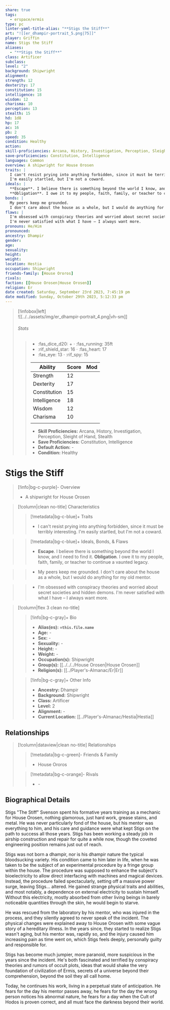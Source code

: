 ```yaml
---
share: true
tags:
  - erspace/ermis
type: pc
linter-yaml-title-alias: "**Stigs the Stiff**"
art: "![[er_dhampir-portrait_5.png|75]]"
player: Griffin
name: Stigs the Stiff
aliases:
  - "**Stigs the Stiff**"
class: Artificer
subclass: 
level: "2"
background: Shipwright
alignment: 
strength: 12
dexterity: 17
constitution: 15
intelligence: 18
wisdom: 12
charisma: 10
perception: 13
stealth: 15
hd: 1d8
hp: 17
ac: 16
pb: 2
speed: 35
condition: Healthy
action: 
skill-proficiencies: Arcana, History, Investigation, Perception, Sleight of Hand, Stealth
save-proficiencies: Constitution, Intelligence
languages: Common
overview: A shipwright for House Orosen
traits: |
  I can't resist prying into anything forbidden, since it must be terribly interesting. 
  I'm easily startled, but I'm not a coward.
ideals: | 
  **Escape**. I believe there is something beyond the world I know, and I need to find it. 
  **Obligation**. I owe it to my people, faith, family, or teacher to continue a vaunted legacy.
bonds: |
  My peers keep me grounded.
  I don't care about the house as a whole, but I would do anything for my old mentor.
flaws: |
  I'm obsessed with conspiracy theories and worried about secret societies and hidden demons. 
  I'm never satisfied with what I have – I always want more.
pronouns: He/Him
pronounced: 
ancestry: Dhampir
gender: 
age: 
sexuality: 
height: 
weight: 
location: Hestia
occupation: Shipwright
friends-family: [House Ororos]
rivals: 
faction: [[House Orosen|House Orosen]]
religion: Er
date created: Saturday, September 23rd 2023, 7:45:19 pm
date modified: Sunday, October 29th 2023, 5:12:33 pm
---
```


>[!infobox|left]  
>![[../../assets/img/er_dhampir-portrait_4.png|vh-sm]]
>###### Stats
> > -  :fas_dice_d20: \+ ⋅ :fas_running: 35ft
> > - :rif_shield_star: 16 ⋅ :fas_heart: 17
> > - :fas_eye: 13 ⋅ :rif_spy: 15
> >
> > | Ability      | Score                | Mod                                        |
> > |--------------|----------------------|--------------------------------------------|
> > | Strength     | 12     |      |
> > | Dexterity    | 17    |     |
> > | Constitution | 15 |  |
> > | Intelligence | 18 |  |
> > | Wisdom       | 12       |        |
> > | Charisma     | 10     |      |
> > ||||
> >  - **Skill Proficiencies:** Arcana, History, Investigation, Perception, Sleight of Hand, Stealth
> >  - **Save Proficiencies:** Constitution, Intelligence
> >  - **Default Action:** \-
> >  -  **Condition:** Healthy

# **Stigs the Stiff**
>[!info|bg-c-purple]- Overview
> - A shipwright for House Orosen

>[!column|clean no-title] Characteristics
>> [!metadata|bg-c-blue]+ Traits
>> - I can't resist prying into anything forbidden, since it must be terribly interesting. 
I'm easily startled, but I'm not a coward.

>
>> [!metadata|bg-c-blue]+ Ideals, Bonds, & Flaws
>> -  **Escape**. I believe there is something beyond the world I know, and I need to find it. 
**Obligation**. I owe it to my people, faith, family, or teacher to continue a vaunted legacy.

>> -  My peers keep me grounded.
I don't care about the house as a whole, but I would do anything for my old mentor.

>> -  I'm obsessed with conspiracy theories and worried about secret societies and hidden demons. 
I'm never satisfied with what I have – I always want more.

 
>[!column|flex 3 clean no-title]
>> [!info|bg-c-gray]+ Bio
>> - **Alias(es):** **`=this.file.name`** 
>> - **Age:**  \- 
>> - **Sex:**  \- 
>> - **Sexuality:**  \- 
>> - **Height:**  \- 
>> - **Weight:**  \- 
>> - **Occupation(s):**  Shipwright 
>> - **Group(s):**  [[../../../House Orosen|House Orosen]] 
>> - **Religion(s):**  [[../Player's-Almanac/Er|Er]] 
>
>> [!info|bg-c-gray]+ Other Info 
>> - **Ancestry:**  Dhampir
>> - **Background:** Shipwright
>> - **Class:** Artificer
>> - **Level:** 2
>> - **Alignment:** \-
>> - **Current Location:**  [[../Player's-Almanac/Hestia|Hestia]] 

## Relationships
>[!column|dataview|clean no-title] Relationships
>> [!metadata|bg-c-green]- Friends & Family
>> - House Ororos
>
>> [!metadata|bg-c-orange]- Rivals
>> - \-


## Biographical Details

Stigs "The Stiff" Svenson spent his formative years training as a mechanic for House Orosen, nothing glamorous, just hard work, grease stains, and metal. He was never particularly fond of the house, but his mentor was everything to him, and his care and guidance were what kept Stigs on the path to success all those years. Stigs has been working a steady job in airship construction and repair for quite a while now, though the coveted engineering position remains just out of reach.

Stigs was not born a dhampir, nor is his dhampir nature the typical bloodsucking variety. His condition came to him later in life, when he was taken to be the subject of an experimental procedure by a fringe group within the house. The procedure was supposed to enhance the subject's bioelectricity to allow direct interfacing with machines and magical devices. Instead, the procedure failed spectacularly, setting off a massive power surge, leaving Stigs… altered. He gained strange physical traits and abilities, and most notably, a dependence on external electricity to sustain himself. Without this electricity, mostly absorbed from other living beings in barely noticeable quantities through the skin, he would begin to starve.

He was rescued from the laboratory by his mentor, who was injured in the process, and they silently agreed to never speak of the incident. The physical changes were explained away to House Orosen with some vague story of a hereditary illness. In the years since, they started to realize Stigs wasn't aging, but his mentor was, rapidly so, and the injury caused him increasing pain as time went on, which Stigs feels deeply, personally guilty and responsible for.

Stigs has become much jumpier, more paranoid, more suspicious in the years since the incident. He's both fascinated and terrified by conspiracy theories and rumors of occult plots, ideas that would shake the very foundation of civilization of Ermis, secrets of a universe beyond their comprehension, beyond the soil they all call home.

Today, he continues his work, living in a perpetual state of anticipation. He fears for the day his mentor passes away, he fears for the day the wrong person notices his abnormal nature, he fears for a day when the Cult of Hodos is proven correct, and all must face the darkness beyond their world.